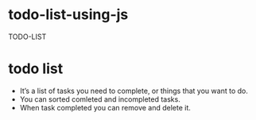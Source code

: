 # todo-list-using-js
TODO-LIST
    <h1>todo list</h1>
-   It’s a list of tasks you need to complete, or things that you want to do. 
 -  You can sorted comleted and incompleted tasks.
  - When task completed you can remove and delete it.
    
